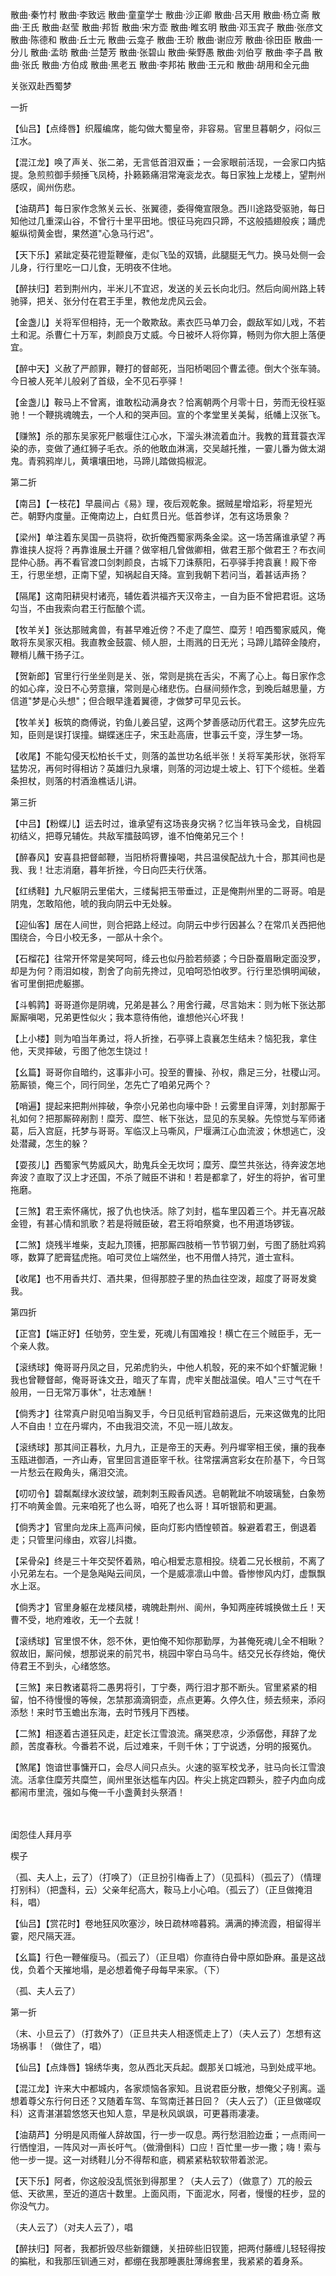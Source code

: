 <!-- { "loadSidebar": true } -->
散曲·秦竹村
散曲·李致远
散曲·童童学士
散曲·沙正卿
散曲·吕天用
散曲·杨立斋
散曲·王氏
散曲·赵莹
散曲·邦哲
散曲·宋方壶
散曲·睢玄明
散曲·邓玉宾子
散曲·张彦文
散曲·陈德和
散曲·丘士元
散曲·云龛子
散曲·王玠
散曲·谢应芳
散曲·徐田臣
散曲·一分儿
散曲·孟昉
散曲·兰楚芳
散曲·张碧山
散曲·柴野愚
散曲·刘伯亨
散曲·李子昌
散曲·张氏
散曲·方伯成
散曲·黑老五
散曲·李邦祐
散曲·王元和
散曲·胡用和全元曲


关张双赴西蜀梦

一折

【仙吕】【点绛唇】织履编席，能勾做大蜀皇帝，非容易。官里旦暮朝夕，闷似三江水。

【混江龙】唤了声关、张二弟，无言低首泪双垂；一会家眼前活现，一会家口内掂提。急煎煎御手频捶飞凤椅，扑籁籁痛泪常淹衮龙衣。每日家独上龙楼上，望荆州感叹，阆州伤悲。

【油葫芦】每日家作念煞关云长、张翼德，委得俺宣限急。西川途路受驱驰，每日知他过几重深山谷，不曾行十里平田地。恨征马宛四只蹄，不这般插翅般疾；踊虎躯纵彻黄金辔，果然道"心急马行迟"。

【天下乐】紧跐定葵花镫踅鞭催，走似飞坠的双镝，此腿脡无气力。换马处侧一会儿身，行行里吃一口儿食，无明夜不住地。

【醉扶归】若到荆州内，半米儿不宜迟，发送的关云长向北归。然后向阆州路上转驰驿，把关、张分付在君王手里，教他龙虎风云会。

【金盏儿】关将军但相持，无一个敢欺敌。素衣匹马单刀会，觑敌军如儿戏，不若土和泥。杀曹仁十万军，刺颜良万丈威。今日被坏人将你算，畅则为你大胆上落便宜。

【醉中天】义赦了严颜罪，鞭打的督邮死，当阳桥喝回个曹孟德。倒大个张车骑。今日被人死羊儿般剁了首级，全不见石亭驿！

【金盏儿】鞍马上不曾离，谁敢松动满身衣？恰离朝两个月零十日，劳而无役枉驱驰！一个鞭挑魂魄去，一个人和的哭声回。宣的个孝堂里关美髯，纸幡上汉张飞。

【赚煞】杀的那东吴家死尸骸堰住江心水，下溜头淋流着血汁。我教的茸茸蓑衣浑染的赤，变做了通红狮子毛衣。杀的他敢血淋漓，交吴越托推，一霎儿番为做太湖鬼。青鸦鸦岸儿，黄壤壤田地，马蹄儿踏做捣椒泥。


第二折

【南吕】【一枝花】早晨间占《易》理，夜后观乾象。据贼星增焰彩，将星短光芒。朝野内度量。正俺南边上，白虹贯日光。低首参详，怎有这场景象？

【梁州】单注着东吴国一员骁将，砍折俺西蜀家两条金梁。这一场苦痛谁承望？再靠谁挟人捉将？再靠谁展土开疆？做宰相几曾做卿相，做君王那个做君王？布衣间昆仲心肠。再不看官渡口剑刺颜良，古城下刀诛蔡阳，石亭驿手挎袁襄！殿下帝王，行思坐想，正南下望，知祸起自天降。宣到我朝下若问当，着甚话声扬？

【隔尾】这南阳耕臾村诸亮，辅佐着洪福齐天汉帝主，一自为臣不曾把君诳。这场勾当，不由我索向君王行酝酿个谎。

【牧羊关】张达那贼禽兽，有甚早难近傍？不走了糜竺、糜芳！咱西蜀家威风，俺敢将东吴家灭相。我直教金鼓震、倾人胆，土雨溅的日无光；马蹄儿踏碎金陵府，鞭梢儿蘸干扬子江。

【贺新郎】官里行行坐坐则是关、张，常则是挑在舌尖，不离了心上。每日家作念的如心痒，没日不心劳意攘，常则是心绪悲伤。白昼间频作念，到晚后越思量，方信道"梦是心头想"；但合眼早逢着翼德，才做梦可早见云长。

【牧羊关】板筑的商傅说，钓鱼儿姜吕望，这两个梦善感动历代君王。这梦先应先知，臣则是误打误撞。蝴蝶迷庄子，宋玉赴高唐，世事云千变，浮生梦一场。

【收尾】不能勾侵天松柏长千丈，则落的盖世功名纸半张！关将军美形状，张将军猛势况，再何时得相访？英雄归九泉壤，则落的河边堤土坡上、钉下个缆桩。坐着条担杖，则落的村酒渔樵话儿讲。


第三折

【中吕】【粉蝶儿】运去时过，谁承望有这场丧身灾祸？忆当年铁马金戈，自桃园初结义，把尊兄辅佐。共敌军擂鼓鸣锣，谁不怕俺弟兄三个！

【醉春风】安喜县把督邮鞭，当阳桥将曹操喝，共吕温侯配战九十合，那其间也是我、我！壮志消磨，暮年折挫，今日向匹夫行伏落。

【红绣鞋】九尺躯阴云里偌大，三缕髯把玉带垂过，正是俺荆州里的二哥哥。咱是阴鬼，怎敢陷他，唬的我向阴云中无处躲。

【迎仙客】居在人间世，则合把路上经过。向阴云中步行因甚么？在常爪关西把他围绕合，今日小校无多，一部从十余个。

【石榴花】往常开怀常是笑呵呵，绛云也似丹脸若频婆；今日卧蚕眉瞅定面没罗，却是为何？雨泪如梭，割舍了向前先搀过，见咱呵恐怕收罗。行行里恐惧明闻破，省可里倒把虎躯挪。

【斗鹌鹑】哥哥道你是阴魂，兄弟是甚么？用舍行藏，尽言始末：则为帐下张达那厮厮嗔喝，兄弟更性似火；我本意待侑他，谁想他兴心坏我！

【上小楼】则为咱当年勇过，将人折挫，石亭驿上袁襄怎生结未？恼犯我，拿住他，天灵摔破，亏图了他怎生饶过！

【幺篇】哥哥你自暗约，这事非小可。投至的曹操、孙权，鼎足三分，社稷山河。筋厮锁，俺三个，同行同坐，怎先亡了咱弟兄两个？

【哨遍】提起来把荆州摔破，争奈小兄弟也向壕中卧！云雾里自评薄，刘封那厮于礼如何？把那厮碎剐割！糜芳、糜竺、帐下张达，显见的东吴躲。先惊觉与军师诸葛，后入宫庭，托梦与哥哥。军临汉上马嘶风，尸堰满江心血流波；休想逃亡，没处潜藏，怎生的躲？

【耍孩儿】西蜀家气势威风大，助鬼兵全无坎坷；糜芳、糜竺共张达，待奔波怎地奔波？直取了汉上才还国，不杀了贼臣不讲和！若是都拿了，好生的将护，省可里拖磨。

【三煞】君王索怀痛忧，报了仇也快活。除了刘封，槛车里囚着三个。并无喜况敲金镫，有甚心情和凯歌？若是将贼臣破，君王将咱祭奠，也不用道场锣钹。

【二煞】烧残半堆柴，支起九顶镬，把那厮四肢梢一节节钢刀剉，亏图了肠肚鸡鸦啄，数算了肥膏猛虎拖。咱可灵位上端然坐，也不用僧人持咒，道士宣科。

【收尾】也不用香共灯、酒共果，但得那腔子里的热血往空泼，超度了哥哥发奠我。


第四折

【正宫】【端正好】任劬劳，空生爱，死魂儿有国难投！横亡在三个贼臣手，无一个亲人救。

【滚绣球】俺哥哥丹凤之目，兄弟虎豹头，中他人机彀，死的来不如个虾蟹泥鳅！我也曾鞭督邮，俺哥哥诛文丑，暗灭了车胄，虎牢关酣战温侯。咱人"三寸气在千般用，一日无常万事休"，壮志难酬！

【倘秀才】往常真户尉见咱当胸叉手，今日见纸判官趋前退后，元来这做鬼的比阳人不自由！立在丹墀内，不由我泪交流，不见一班儿故友。

【滚绣球】那其间正暮秋，九月九，正是帝王的天寿。列丹墀宰相王侯，攘的我奉玉瓯进御酒，一齐山寿，官里回言道臣宰千秋。往常摆满宫彩女在阶基下，今日驾一片愁云在殿角头，痛泪交流。

【叨叨令】碧粼粼绿水波纹皱，疏刺刺玉殿香风透。皂朝靴跐不响玻璃甃，白象笏打不响黄金兽。元来咱死了也么哥，咱死了也么哥！耳听银箭和更漏。

【倘秀才】官里向龙床上高声问候，臣向灯影内恓惶顿首。躲避着君王，倒退着走；只管里问缘由，欢容儿抖擞。

【呆骨朵】终是三十年交契怀着熟，咱心相爱志意相投。绕着二兄长根前，不离了小兄弟左右。一个是急飐飐云间凤，一个是威凛凛山中兽。昏惨惨风内灯，虚飘飘水上沤。

【倘秀才】官里身躯在龙楼凤楼，魂魄赴荆州、阆州，争知两座砖城换做土丘！天曹不受，地府难收，无一个去就！

【滚绣球】官里恨不休，怨不休，更怕俺不知你那勤厚，为甚俺死魂儿全不相瞅？叙故旧，厮问候，想那说来的前咒书，桃园中宰白马乌牛。结交兄长存终始，俺伏侍君王不到头，心绪悠悠。

【三煞】来日教诸葛将二愚男将引，丁宁奏，两行泪才那不断头。官里紧紧的相留，怕不待慢慢的等候，怎禁那滴滴铜壶，点点更筹。久停久住，频去频来，添闷添愁！来时节玉蟾出东海，去时节残月下西楼。

【二煞】相逐着古道狂风走，赶定长江雪浪流。痛哭悲凉，少添僝僽，拜辞了龙颜，苦度春秋。今番若不说，后过难来，千则千休；丁宁说透，分明的报冤仇。

【煞尾】饱谙世事慵开口，会尽人间只点头。火速的驱军校戈矛，驻马向长江雪浪流。活拿住糜芳共糜竺，阆州里张达槛车内囚。杵尖上挑定四颗头，腔子内血向成都闹市里流，强如与俺一千小盏黄封头祭酒！



　




闺怨佳人拜月亭

楔子

（孤、夫人上，云了）（打唤了）（正旦扮引梅香上了）（见孤科）（孤云了）（情理打别科）（把盏科，云）父亲年纪高大，鞍马上小心咱。（孤云了）（正旦做掩泪科，唱）

【仙吕】【赏花时】卷地狂风吹塞沙，映日疏林啼暮鸦。满满的捧流霞，相留得半霎，咫尺隔天涯。

【幺篇】行色一鞭催瘦马。（孤云了）（正旦唱）你直待白骨中原如卧麻。虽是这战伐，负着个天摧地塌，是必想着俺子母每早来家。（下）

（孤、夫人云了）


第一折

（末、小旦云了）（打救外了）（正旦共夫人相逐慌走上了）（夫人云了）怎想有这场祸事！（做住了，唱）

【仙吕】【点烽唇】锦绣华夷，忽从西北天兵起。觑那关口城池，马到处成平地。

【混江龙】许来大中都城内，各家烦恼各家知。且说君臣分散，想俺父子别离。遥想着尊父东行何日还？又随着车驾、车驾南迁甚日回？（夫人云了）（正旦做嗟叹科）这青湛湛碧悠悠天也知人意，早是秋风飒飒，可更暮雨凄凄。

【油葫芦】分明是风雨催人辞故国，行一步一叹息。两行愁泪脸边垂；一点雨间一行恓惶泪，一阵风对一声长吁气。（做滑倒科）口应！百忙里一步一撒；嗨！索与他一步一提。这一对绣鞋儿分不得帮和底，稠紧紧粘软软带着淤泥。

【天下乐】阿者，你这般没乱慌张到得那里？（夫人云了）（做意了）兀的般云低、天欲黑，至近的道店十数里。上面风雨，下面泥水，阿者，慢慢的枉步，显的你没气力。

（夫人云了）（对夫人云了），唱

【醉扶归】阿者，我都折毁尽些新鐶鏸，关扭碎些旧钗篦，把两付藤缠儿轻轻得按的揙秕，和我那压钏通三对，都绷在我那睡裹肚薄绵套里，我紧紧的着身系。

